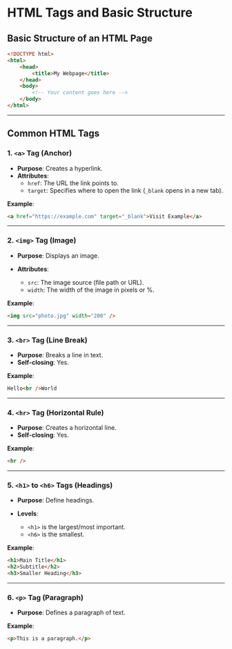 # HTML Tags and Basic Structure

## Basic Structure of an HTML Page

```html
<!DOCTYPE html>
<html>
    <head>
        <title>My Webpage</title>
    </head>
    <body>
        <!-- Your content goes here -->
    </body>
</html>
```

---

## Common HTML Tags

### 1. `<a>` Tag (Anchor)

-   **Purpose**: Creates a hyperlink.
-   **Attributes**:
    -   `href`: The URL the link points to.
    -   `target`: Specifies where to open the link (`_blank` opens in a new tab).

**Example**:

```html
<a href="https://example.com" target="_blank">Visit Example</a>
```

---

### 2. `<img>` Tag (Image)

-   **Purpose**: Displays an image.
-   **Attributes**:

    -   `src`: The image source (file path or URL).
    -   `width`: The width of the image in pixels or %.

**Example**:

```html
<img src="photo.jpg" width="200" />
```

---

### 3. `<br>` Tag (Line Break)

-   **Purpose**: Breaks a line in text.
-   **Self-closing**: Yes.

**Example**:

```html
Hello<br />World
```

---

### 4. `<hr>` Tag (Horizontal Rule)

-   **Purpose**: Creates a horizontal line.
-   **Self-closing**: Yes.

**Example**:

```html
<hr />
```

---

### 5. `<h1>` to `<h6>` Tags (Headings)

-   **Purpose**: Define headings.
-   **Levels**:

    -   `<h1>` is the largest/most important.
    -   `<h6>` is the smallest.

**Example**:

```html
<h1>Main Title</h1>
<h2>Subtitle</h2>
<h3>Smaller Heading</h3>
```

---

### 6. `<p>` Tag (Paragraph)

-   **Purpose**: Defines a paragraph of text.

**Example**:

```html
<p>This is a paragraph.</p>
```
